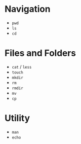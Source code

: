 # Navigation
 - `pwd`
 - `ls`
 - `cd`

# Files and Folders
 - `cat` / `less`
 - `touch`
 - `mkdir`
 - `rm`
 - `rmdir`
 - `mv`
 - `cp`

# Utility
 - `man`
 - `echo`